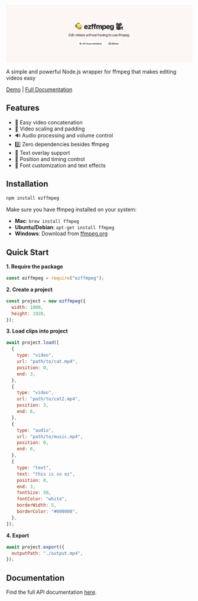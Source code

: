 ![ezffmpeg banner](https://github.com/ezffmpeg/ezffmpeg/blob/main/docs/assets/ezffmpeg-banner.png?raw=true)

A simple and powerful Node.js wrapper for ffmpeg that makes editing videos easy

[Demo](https://ezffmpeg.github.io/ezffmpeg) | [Full Documentation](https://ezffmpeg.github.io/ezffmpeg/docs.html)

## Features

- 🎥 Easy video concatenation
- 📐 Video scaling and padding
- 🔊 Audio processing and volume control
- 0️⃣ Zero dependencies besides ffmpeg
- 💬 Text overlay support
- 🎯 Position and timing control
- 🎨 Font customization and text effects

## Installation

```bash
npm install ezffmpeg
```

Make sure you have ffmpeg installed on your system:

- **Mac**: `brew install ffmpeg`
- **Ubuntu/Debian**: `apt-get install ffmpeg`
- **Windows**: Download from [ffmpeg.org](https://ffmpeg.org/download.html)

## Quick Start

**1. Require the package**

```javascript
const ezffmpeg = require("ezffmpeg");
```

**2. Create a project**

```javascript
const project = new ezffmpeg({
  width: 1080,
  height: 1920,
});
```

**3. Load clips into project**

```javascript
await project.load([
  {
    type: "video",
    url: "path/to/cat.mp4",
    position: 0,
    end: 3,
  },
  {
    type: "video",
    url: "path/to/cat2.mp4",
    position: 3,
    end: 6,
  },
  {
    type: "audio",
    url: "path/to/music.mp4",
    position: 0,
    end: 6,
  },
  {
    type: "text",
    text: "this is so ez",
    position: 0,
    end: 3,
    fontSize: 50,
    fontColor: "white",
    borderWidth: 5,
    borderColor: "#000000",
  },
]);
```

**4. Export**

```javascript
await project.export({
  outputPath: "./output.mp4",
});
```


## Documentation

Find the full API documentation [here](https://github.com/yourusername/ezffmpeg/blob/main/docs/api.md).

